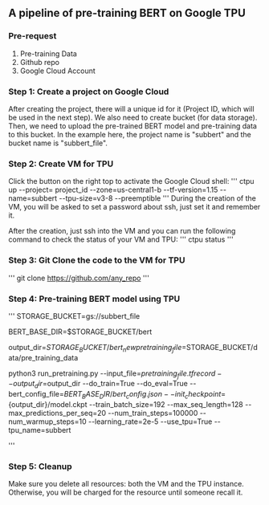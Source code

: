 ## A pipeline of pre-training BERT on Google TPU

### Pre-request
1. Pre-training Data
2. Github repo
3. Google Cloud Account

### Step 1: Create a project on Google Cloud
After creating the project, there will a unique id for it (Project ID, which will be used in the next step). We also need to create bucket (for data storage). Then, we need to upload the pre-trained BERT model and pre-training data to this bucket. In the example here, the project name is "subbert" and the bucket name is "subbert_file".

### Step 2: Create VM for TPU
Click the button on the right top to activate the Google Cloud shell:
'''
ctpu up --project= project_id --zone=us-central1-b --tf-version=1.15 --name=subbert --tpu-size=v3-8 --preemptible
'''
During the creation of the VM, you will be asked to set a password about ssh, just set it and remember it.

After the creation, just ssh into the VM and you can run the following command to check the status of your VM and TPU:
'''
ctpu status
'''

### Step 3: Git Clone the code to the VM for TPU
'''
git clone https://github.com/any_repo
'''

### Step 4: Pre-training BERT model using TPU
'''
STORAGE_BUCKET=gs://subbert_file

BERT_BASE_DIR=$STORAGE_BUCKET/bert

output_dir=$STORAGE_BUCKET/bert_new
pretraining_file=$STORAGE_BUCKET/data/pre_training_data

python3 run_pretraining.py  --input_file=${pretraining_file}.tfrecord  --output_dir=$output_dir  --do_train=True --do_eval=True --bert_config_file=$BERT_BASE_DIR/bert_config.json --init_checkpoint=${output_dir}/model.ckpt --train_batch_size=192  --max_seq_length=128 --max_predictions_per_seq=20 --num_train_steps=100000 --num_warmup_steps=10  --learning_rate=2e-5 --use_tpu=True --tpu_name=subbert
	
'''
### Step 5: Cleanup
Make sure you delete all resources: both the VM and the TPU instance. Otherwise, you will be charged for the resource until someone recall it.
